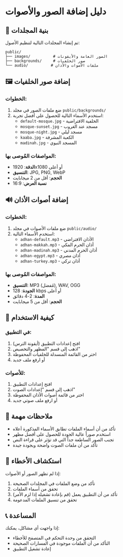 # دليل إضافة الصور والأصوات

## 📁 بنية المجلدات

تم إنشاء المجلدات التالية لتنظيم الأصول:

```
public/
├── images/          # الصور العامة والأيقونات
├── backgrounds/     # صور الخلفيات
└── audio/          # ملفات الأصوات والأذان
```

## 🖼️ إضافة صور الخلفيات

### الخطوات:
1. ضع ملفات الصور في مجلد `public/backgrounds/`
2. استخدم الأسماء التالية للحصول على أفضل تجربة:
   - `default-mosque.jpg` - الخلفية الافتراضية
   - `mosque-sunset.jpg` - مسجد عند الغروب
   - `mosque-night.jpg` - مسجد ليلي
   - `kaaba.jpg` - الكعبة المشرفة
   - `madinah.jpg` - المسجد النبوي

### المواصفات المُوصى بها:
- **الدقة**: 1920x1080 أو أعلى
- **التنسيق**: JPG, PNG, WebP
- **الحجم**: أقل من 2 ميجابايت
- **نسبة العرض**: 16:9

## 🔊 إضافة أصوات الأذان

### الخطوات:
1. ضع ملفات الأصوات في مجلد `public/audio/`
2. استخدم الأسماء التالية:
   - `adhan-default.mp3` - الأذان الافتراضي
   - `adhan-makkah.mp3` - أذان الحرم المكي
   - `adhan-madinah.mp3` - أذان الحرم المدني
   - `adhan-egypt.mp3` - أذان مصري
   - `adhan-turkey.mp3` - أذان تركي

### المواصفات المُوصى بها:
- **التنسيق**: MP3 (مُفضل), WAV, OGG
- **الجودة**: 128 kbps أو أعلى
- **المدة**: 2-4 دقائق
- **الحجم**: أقل من 5 ميجابايت

## 🚀 كيفية الاستخدام

### في التطبيق:
1. افتح إعدادات التطبيق (أيقونة الترس)
2. اذهب إلى قسم "المظهر والتخصيص"
3. اختر من القائمة المنسدلة للخلفيات المحفوظة
4. أو ارفع ملف جديد

### للأصوات:
1. افتح إعدادات التطبيق
2. اذهب إلى قسم "إعدادات الصوت"
3. اختر من قائمة أصوات الأذان المحفوظة
4. أو ارفع ملف صوتي جديد

## 📝 ملاحظات مهمة

- تأكد من أن أسماء الملفات تطابق الأسماء المذكورة أعلاه
- استخدم صوراً عالية الجودة للحصول على أفضل مظهر
- تجنب الصور الساطعة جداً التي قد تؤثر على قراءة النص
- تأكد من أن ملفات الصوت واضحة وبجودة جيدة

## 🔧 استكشاف الأخطاء

إذا لم تظهر الصور أو الأصوات:
1. تأكد من وضع الملفات في المجلدات الصحيحة
2. تحقق من أسماء الملفات
3. تأكد من أن التطبيق يعمل (قم بإعادة تشغيله إذا لزم الأمر)
4. تحقق من تنسيق الملفات المدعومة

## 📞 المساعدة

إذا واجهت أي مشاكل، يمكنك:
- التحقق من وحدة التحكم في المتصفح للأخطاء
- التأكد من أن الملفات موجودة في المسارات الصحيحة
- إعادة تشغيل التطبيق
